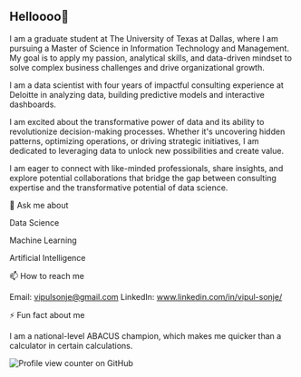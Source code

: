 ## Helloooo👋

I am a graduate student at The University of Texas at Dallas, where I am pursuing a Master of Science in Information Technology and Management. 
My goal is to apply my passion, analytical skills, and data-driven mindset to solve complex business challenges and drive organizational growth.

I am a data scientist with four years of impactful consulting experience at Deloitte in analyzing data, building predictive models and interactive dashboards.

I am excited about the transformative power of data and its ability to revolutionize decision-making processes. 
Whether it's uncovering hidden patterns, optimizing operations, or driving strategic initiatives, I am dedicated to leveraging data to unlock new possibilities and create value. 

I am eager to connect with like-minded professionals, share insights, and explore potential collaborations that bridge the gap between consulting expertise and the transformative potential of data science.

💬 Ask me about

Data Science

Machine Learning

Artificial Intelligence

📫 How to reach me

Email: vipulsonje@gmail.com
LinkedIn: www.linkedin.com/in/vipul-sonje/

⚡ Fun fact about me

I am a national-level ABACUS champion, which makes me quicker than a calculator in certain calculations.

![Profile view counter on GitHub](https://komarev.com/ghpvc/?username=vipulsonje)

<!--
**vipulsonje/vipulsonje** is a ✨ _special_ ✨ repository because its `README.md` (this file) appears on your GitHub profile.

Here are some ideas to get you started:

- 🔭 I’m currently working on ...
- 🌱 I’m currently learning ...
- 👯 I’m looking to collaborate on ...
- 🤔 I’m looking for help with ...
- 💬 Ask me about ...
- 📫 How to reach me: ...
- 😄 Pronouns: ...
- ⚡ Fun fact: ...
-->
